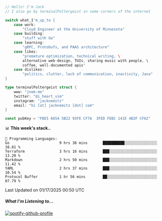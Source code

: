 ```go
// Hello! I'm Jack
// I also go by terminalPoltergeist in some corners of the internet

switch what_I'm_up_to {
    case work:
        "Cloud Engineer at the University of Minnesota"
    case building:
        "stuff with Go"
    case learning:
        "gRPC, Protobufs, and PAAS architecture"
    case likes:
        "premature optimization, technical writing, \
        alternative web-design, TUIs, sharing music with people, \
        coffee, well-documented apis"
    case dislikes:
        "politics, clutter, lack of communication, inactivity, Java"
}

type terminalPoltergeist struct {
    www: "jnem.me"
    twitter: "@i_heart_vim"
    instagram: "jacknemitz"
    email: "hi [at] jacknemitz [dot] com"
}

const pubKey = "FBE5 6654 5B22 93FE CF7A  3FED FEBC 141E 4B2F CF62"
```

<!--START_SECTION:waka-->
📊 **This week's stack..** 

```text
💬 Programming Languages: 
Go                       9 hrs 38 mins       ██████████░░░░░░░░░░░░░░░   38.81 % 
Terraform                3 hrs 16 mins       ███░░░░░░░░░░░░░░░░░░░░░░   13.20 % 
Markdown                 2 hrs 50 mins       ███░░░░░░░░░░░░░░░░░░░░░░   11.42 % 
YAML                     2 hrs 37 mins       ███░░░░░░░░░░░░░░░░░░░░░░   10.54 % 
Protocol Buffer          1 hr 56 mins        ██░░░░░░░░░░░░░░░░░░░░░░░   07.79 % 
```


 Last Updated on 01/17/2025 00:50 UTC
<!--END_SECTION:waka-->

##### What I'm Listening to...

[![spotify-github-profile](https://jnem.me/listening-item?maxAge=2592000)](https://jnem.me/listening)
